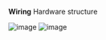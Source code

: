 **Wiring**
Hardware structure

![image](https://user-images.githubusercontent.com/56578804/71705572-6adbb600-2e1b-11ea-92c0-2f016a7e8fea.png)
![image](https://user-images.githubusercontent.com/56578804/71705597-8c3ca200-2e1b-11ea-906d-850f908b82d9.png)
